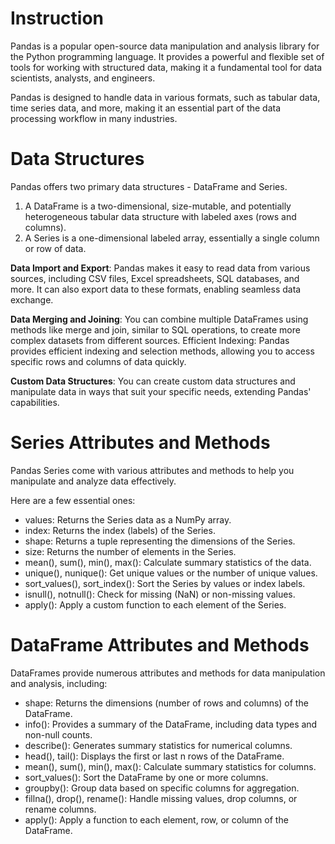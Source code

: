 # Instruction
Pandas is a popular open-source data manipulation and analysis library for the Python programming language. It
provides a powerful and flexible set of tools for working with structured data, making it a fundamental tool for
data scientists, analysts, and engineers.

Pandas is designed to handle data in various formats, such as tabular data, time series data, and more, making it
an essential part of the data processing workflow in many industries.


# Data Structures
Pandas offers two primary data structures - DataFrame and Series.

1. A DataFrame is a two-dimensional, size-mutable, and potentially heterogeneous tabular data structure
with labeled axes (rows and columns).
2. A Series is a one-dimensional labeled array, essentially a single column or row of data.

**Data Import and Export**: Pandas makes it easy to read data from various sources, including CSV files, Excel
spreadsheets, SQL databases, and more. It can also export data to these formats, enabling seamless data
exchange.

**Data Merging and Joining**: You can combine multiple DataFrames using methods like merge and join, similar
to SQL operations, to create more complex datasets from different sources.
Efficient Indexing: Pandas provides efficient indexing and selection methods, allowing you to access specific
rows and columns of data quickly.

**Custom Data Structures**: You can create custom data structures and manipulate data in ways that suit your
specific needs, extending Pandas' capabilities.

# Series Attributes and Methods
Pandas Series come with various attributes and methods to help you manipulate and analyze data effectively.

Here are a few essential ones:
- values: Returns the Series data as a NumPy array.
- index: Returns the index (labels) of the Series.
- shape: Returns a tuple representing the dimensions of the Series.
- size: Returns the number of elements in the Series.
- mean(), sum(), min(), max(): Calculate summary statistics of the data.
- unique(), nunique(): Get unique values or the number of unique values.
- sort_values(), sort_index(): Sort the Series by values or index labels.
- isnull(), notnull(): Check for missing (NaN) or non-missing values.
- apply(): Apply a custom function to each element of the Series.

# DataFrame Attributes and Methods
DataFrames provide numerous attributes and methods for data manipulation and analysis, including:

- shape: Returns the dimensions (number of rows and columns) of the DataFrame.
- info(): Provides a summary of the DataFrame, including data types and non-null counts.
- describe(): Generates summary statistics for numerical columns.
- head(), tail(): Displays the first or last n rows of the DataFrame.
- mean(), sum(), min(), max(): Calculate summary statistics for columns.
- sort_values(): Sort the DataFrame by one or more columns.
- groupby(): Group data based on specific columns for aggregation.
- fillna(), drop(), rename(): Handle missing values, drop columns, or rename columns.
- apply(): Apply a function to each element, row, or column of the DataFrame.
